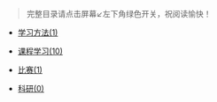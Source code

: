 > 完整目录请点击屏幕↙️左下角绿色开关，祝阅读愉快！

- [学习方法(1)](大学学习/学习方法/README.md)

- [课程学习(10)](大学学习/课程学习/README.md)

- [比赛(1)](大学学习/比赛/README.md)

- [科研(0)](大学学习/科研/README.md)

